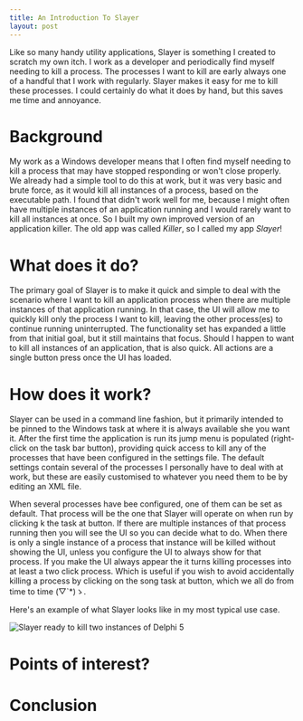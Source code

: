 ```yaml
---
title: An Introduction To Slayer
layout: post
---
```


Like so many handy utility applications, Slayer is something I created to scratch my own itch. I work as a developer and periodically find myself needing to kill a process. The processes I want to kill are early always one of a handful that I work with regularly. Slayer makes it easy for me to kill these processes. I could certainly do what it does by hand, but this saves me time and annoyance.

# Background

My work as a Windows developer means that I often find myself needing to kill a process that may have stopped responding or won't close properly. We already had a simple tool to do this at work, but it was very basic and brute force, as it would kill all instances of a process, based on the executable path. I found that didn't work well for me, because I might often have multiple instances of an application running and I would rarely want to kill all instances at once. So I built my own improved version of an application killer. The old app was called *Killer*, so I called my app *Slayer*!

# What does it do?

The primary goal of Slayer is to make it quick and simple to deal with the scenario where I want to kill an application process when there are multiple instances of that application running. In that case, the UI will allow me to quickly kill only the process I want to kill, leaving the other process(es) to continue running uninterrupted. The functionality set has expanded a little from that initial goal, but it still maintains that focus. Should I happen to want to kill all instances of an application, that is also quick. All actions are a single button press once the UI has loaded.

# How does it work?

Slayer can be used in a command line fashion, but it primarily intended to be pinned to the Windows task at where it is always available she you want it. After the first time the application is run its jump menu is populated (right-click on the task bar button), providing quick access to kill any of the processes that have been configured in the settings file. The default settings contain several of the processes I personally have to deal with at work, but these are easily customised to whatever you need them to be by editing an XML file.

When several processes have bee configured, one of them can be set as default. That process will be the one that Slayer will operate on when run by clicking k the task at button. If there are multiple instances of that process running then you will see the UI so you can decide what to do. When there is only a single instance of a process that instance will be killed without showing the UI, unless you configure the UI to always show for that process. If you make the UI always appear the it turns killing processes into at least a two click process. Which is useful if you wish to avoid accidentally killing a process by clicking on the song task at button, which we all do from time to time (́▽`*)ゝ.

Here's an example of what Slayer looks like in my most typical use case.

![Slayer ready to kill two instances of Delphi 5]({{site.url}}/assets/slayer_example.png)

# Points of interest?

# Conclusion